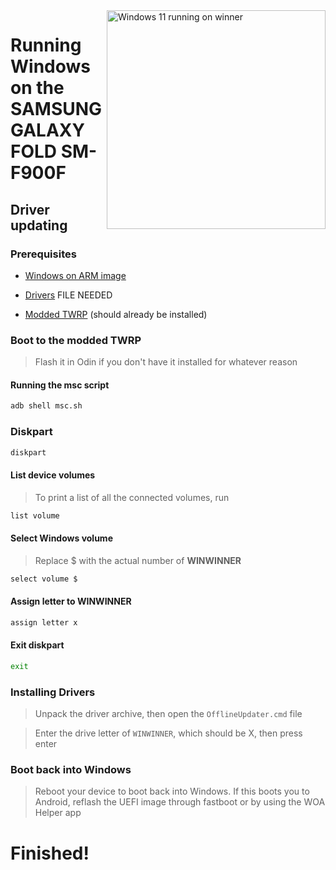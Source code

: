 <img align="right" src="https://github.com/n00b69/SAMSUNG-WINNER-WindowsARM/blob/main/winner.png" width="350" alt="Windows 11 running on winner">

# Running Windows on the SAMSUNG GALAXY FOLD SM-F900F

## Driver updating

### Prerequisites
- [Windows on ARM image](https://worproject.com/esd)
  
- [Drivers]() FILE NEEDED

- [Modded TWRP](https://mega.nz/file/LoVGETDK#-lwSOZeVRTuyOYOOv84RqhZJs8Ns-ESpoM6cT6-X-Kg) (should already be installed)

### Boot to the modded TWRP
> Flash it in Odin if you don't have it installed for whatever reason

#### Running the msc script
```cmd
adb shell msc.sh
```

### Diskpart
```cmd
diskpart
```

#### List device volumes
> To print a list of all the connected volumes, run
```cmd
list volume
```

#### Select Windows volume
> Replace $ with the actual number of **WINWINNER**
```cmd
select volume $
```

#### Assign letter to WINWINNER
```cmd
assign letter x
```

#### Exit diskpart
```cmd
exit
```

### Installing Drivers
> Unpack the driver archive, then open the `OfflineUpdater.cmd` file

> Enter the drive letter of `WINWINNER`, which should be X, then press enter

### Boot back into Windows
> Reboot your device to boot back into Windows. If this boots you to Android, reflash the UEFI image through fastboot or by using the WOA Helper app

  
  

# Finished!
